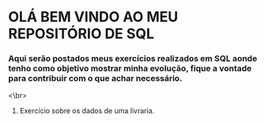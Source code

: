 # OLÁ BEM VINDO AO MEU REPOSITÓRIO DE SQL

### Aqui serão postados meus exercícios realizados em SQL aonde tenho como objetivo mostrar minha evolução, fique a vontade para contribuir com o que achar necessário.
<\br>
1. Exercício sobre os dados de uma livraria.
